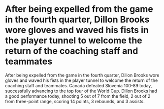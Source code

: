 # After being expelled from the game in the fourth quarter, Dillon Brooks wore gloves and waved his fists in the player tunnel to welcome the return of the coaching staff and teammates 
 After being expelled from the game in the fourth quarter, Dillon Brooks wore gloves and waved his fists in the player tunnel to welcome the return of the coaching staff and teammates. Canada defeated Slovenia 100-89 today, successfully advancing to the top four of the World Cup. Dillon Brooks had a good performance today, shooting 5 out of 7 from the field, 2 out of 2 from three-point range, scoring 14 points, 3 rebounds, and 3 assists.